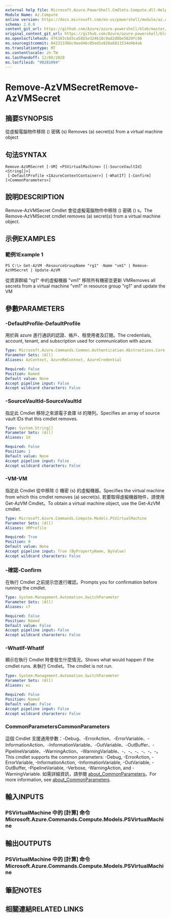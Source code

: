 ```yaml
---
external help file: Microsoft.Azure.PowerShell.Cmdlets.Compute.dll-Help.xml
Module Name: Az.Compute
online version: https://docs.microsoft.com/en-us/powershell/module/az.compute/remove-azvmsecret
schema: 2.0.0
content_git_url: https://github.com/Azure/azure-powershell/blob/master/src/Compute/Compute/help/Remove-AzVMSecret.md
original_content_git_url: https://github.com/Azure/azure-powershell/blob/master/src/Compute/Compute/help/Remove-AzVMSecret.md
ms.openlocfilehash: df6103cbd3ca58b5e324618c9ad2d8be5820fc96
ms.sourcegitcommit: 04221336bc9eed46c05ed1e828a6811534d4b4ab
ms.translationtype: MT
ms.contentlocale: zh-TW
ms.lasthandoff: 12/08/2020
ms.locfileid: "98281094"
---
```

# <span data-ttu-id="f03b8-101">Remove-AzVMSecret</span><span class="sxs-lookup"><span data-stu-id="f03b8-101">Remove-AzVMSecret</span></span>

## <span data-ttu-id="f03b8-102">摘要</span><span class="sxs-lookup"><span data-stu-id="f03b8-102">SYNOPSIS</span></span>
<span data-ttu-id="f03b8-103">從虛擬電腦物件移除 () 密碼 (s) </span><span class="sxs-lookup"><span data-stu-id="f03b8-103">Removes (a) secret(s) from a virtual machine object</span></span>

## <span data-ttu-id="f03b8-104">句法</span><span class="sxs-lookup"><span data-stu-id="f03b8-104">SYNTAX</span></span>

```
Remove-AzVMSecret [-VM] <PSVirtualMachine> [[-SourceVaultId] <String[]>]
 [-DefaultProfile <IAzureContextContainer>] [-WhatIf] [-Confirm] [<CommonParameters>]
```

## <span data-ttu-id="f03b8-105">說明</span><span class="sxs-lookup"><span data-stu-id="f03b8-105">DESCRIPTION</span></span>
<span data-ttu-id="f03b8-106">Remove-AzVMSecret Cmdlet 會從虛擬電腦物件中移除 () 密碼 () s。</span><span class="sxs-lookup"><span data-stu-id="f03b8-106">The Remove-AzVMSecret cmdlet removes (a) secret(s) from a virtual machine object.</span></span>

## <span data-ttu-id="f03b8-107">示例</span><span class="sxs-lookup"><span data-stu-id="f03b8-107">EXAMPLES</span></span>

### <span data-ttu-id="f03b8-108">範例1</span><span class="sxs-lookup"><span data-stu-id="f03b8-108">Example 1</span></span>
```
PS C:\> Get-AzVM -ResourceGroupName "rg1" -Name "vm1" | Remove-AzVMSecret | Update-AzVM
```

<span data-ttu-id="f03b8-109">從資源群組 "rg1" 中的虛擬機器 "vm1" 移除所有機密並更新 VM</span><span class="sxs-lookup"><span data-stu-id="f03b8-109">Removes all secrets from a virtual machine "vm1" in resource group "rg1" and update the VM</span></span>

## <span data-ttu-id="f03b8-110">參數</span><span class="sxs-lookup"><span data-stu-id="f03b8-110">PARAMETERS</span></span>

### <span data-ttu-id="f03b8-111">-DefaultProfile</span><span class="sxs-lookup"><span data-stu-id="f03b8-111">-DefaultProfile</span></span>
<span data-ttu-id="f03b8-112">用於與 azure 進行通訊的認證、帳戶、租使用者及訂閱。</span><span class="sxs-lookup"><span data-stu-id="f03b8-112">The credentials, account, tenant, and subscription used for communication with azure.</span></span>

```yaml
Type: Microsoft.Azure.Commands.Common.Authentication.Abstractions.Core.IAzureContextContainer
Parameter Sets: (All)
Aliases: AzContext, AzureRmContext, AzureCredential

Required: False
Position: Named
Default value: None
Accept pipeline input: False
Accept wildcard characters: False
```

### <span data-ttu-id="f03b8-113">-SourceVaultId</span><span class="sxs-lookup"><span data-stu-id="f03b8-113">-SourceVaultId</span></span>
<span data-ttu-id="f03b8-114">指定此 Cmdlet 移除之來源電子倉庫 Id 的陣列。</span><span class="sxs-lookup"><span data-stu-id="f03b8-114">Specifies an array of source vault IDs that this cmdlet removes.</span></span>

```yaml
Type: System.String[]
Parameter Sets: (All)
Aliases: Id

Required: False
Position: 1
Default value: None
Accept pipeline input: False
Accept wildcard characters: False
```

### <span data-ttu-id="f03b8-115">-VM</span><span class="sxs-lookup"><span data-stu-id="f03b8-115">-VM</span></span>
<span data-ttu-id="f03b8-116">指定此 Cmdlet 從中移除 () 機密 (s) 的虛擬機器。</span><span class="sxs-lookup"><span data-stu-id="f03b8-116">Specifies the virtual machine from which this cmdlet removes (a) secret(s).</span></span>
<span data-ttu-id="f03b8-117">若要取得虛擬機器物件，請使用 Get-AzVM Cmdlet。</span><span class="sxs-lookup"><span data-stu-id="f03b8-117">To obtain a virtual machine object, use the Get-AzVM cmdlet.</span></span>

```yaml
Type: Microsoft.Azure.Commands.Compute.Models.PSVirtualMachine
Parameter Sets: (All)
Aliases: VMProfile

Required: True
Position: 0
Default value: None
Accept pipeline input: True (ByPropertyName, ByValue)
Accept wildcard characters: False
```

### <span data-ttu-id="f03b8-118">-確認</span><span class="sxs-lookup"><span data-stu-id="f03b8-118">-Confirm</span></span>
<span data-ttu-id="f03b8-119">在執行 Cmdlet 之前提示您進行確認。</span><span class="sxs-lookup"><span data-stu-id="f03b8-119">Prompts you for confirmation before running the cmdlet.</span></span>

```yaml
Type: System.Management.Automation.SwitchParameter
Parameter Sets: (All)
Aliases: cf

Required: False
Position: Named
Default value: False
Accept pipeline input: False
Accept wildcard characters: False
```

### <span data-ttu-id="f03b8-120">-WhatIf</span><span class="sxs-lookup"><span data-stu-id="f03b8-120">-WhatIf</span></span>
<span data-ttu-id="f03b8-121">顯示在執行 Cmdlet 時會發生什麼情況。</span><span class="sxs-lookup"><span data-stu-id="f03b8-121">Shows what would happen if the cmdlet runs.</span></span>
<span data-ttu-id="f03b8-122">未執行 Cmdlet。</span><span class="sxs-lookup"><span data-stu-id="f03b8-122">The cmdlet is not run.</span></span>

```yaml
Type: System.Management.Automation.SwitchParameter
Parameter Sets: (All)
Aliases: wi

Required: False
Position: Named
Default value: False
Accept pipeline input: False
Accept wildcard characters: False
```

### <span data-ttu-id="f03b8-123">CommonParameters</span><span class="sxs-lookup"><span data-stu-id="f03b8-123">CommonParameters</span></span>
<span data-ttu-id="f03b8-124">這個 Cmdlet 支援通用參數：-Debug、-ErrorAction、-ErrorVariable、-InformationAction、-InformationVariable、-OutVariable、-OutBuffer、-PipelineVariable、-WarningAction、-WarningVariable、-、-、-、-、-、-。</span><span class="sxs-lookup"><span data-stu-id="f03b8-124">This cmdlet supports the common parameters: -Debug, -ErrorAction, -ErrorVariable, -InformationAction, -InformationVariable, -OutVariable, -OutBuffer, -PipelineVariable, -Verbose, -WarningAction, and -WarningVariable.</span></span> <span data-ttu-id="f03b8-125">如需詳細資訊，請參閱 [about_CommonParameters](http://go.microsoft.com/fwlink/?LinkID=113216)。</span><span class="sxs-lookup"><span data-stu-id="f03b8-125">For more information, see [about_CommonParameters](http://go.microsoft.com/fwlink/?LinkID=113216).</span></span>

## <span data-ttu-id="f03b8-126">輸入</span><span class="sxs-lookup"><span data-stu-id="f03b8-126">INPUTS</span></span>

### <span data-ttu-id="f03b8-127">PSVirtualMachine 中的 [計算] 命令</span><span class="sxs-lookup"><span data-stu-id="f03b8-127">Microsoft.Azure.Commands.Compute.Models.PSVirtualMachine</span></span>

## <span data-ttu-id="f03b8-128">輸出</span><span class="sxs-lookup"><span data-stu-id="f03b8-128">OUTPUTS</span></span>

### <span data-ttu-id="f03b8-129">PSVirtualMachine 中的 [計算] 命令</span><span class="sxs-lookup"><span data-stu-id="f03b8-129">Microsoft.Azure.Commands.Compute.Models.PSVirtualMachine</span></span>

## <span data-ttu-id="f03b8-130">筆記</span><span class="sxs-lookup"><span data-stu-id="f03b8-130">NOTES</span></span>

## <span data-ttu-id="f03b8-131">相關連結</span><span class="sxs-lookup"><span data-stu-id="f03b8-131">RELATED LINKS</span></span>
